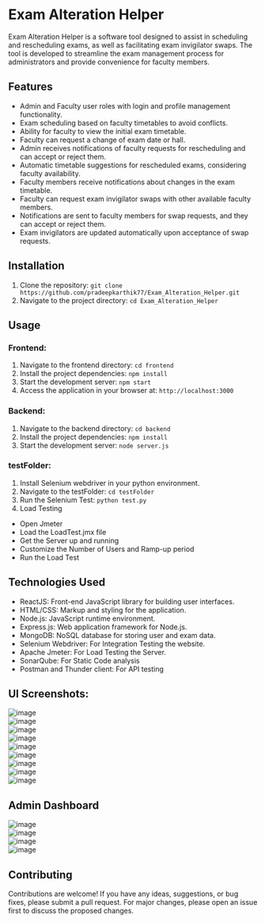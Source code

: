 # Exam Alteration Helper

Exam Alteration Helper is a software tool designed to assist in scheduling and rescheduling exams, as well as facilitating exam invigilator swaps. The tool is developed to streamline the exam management process for administrators and provide convenience for faculty members.

## Features

- Admin and Faculty user roles with login and profile management functionality.
- Exam scheduling based on faculty timetables to avoid conflicts.
- Ability for faculty to view the initial exam timetable.
- Faculty can request a change of exam date or hall.
- Admin receives notifications of faculty requests for rescheduling and can accept or reject them.
- Automatic timetable suggestions for rescheduled exams, considering faculty availability.
- Faculty members receive notifications about changes in the exam timetable.
- Faculty can request exam invigilator swaps with other available faculty members.
- Notifications are sent to faculty members for swap requests, and they can accept or reject them.
- Exam invigilators are updated automatically upon acceptance of swap requests.

## Installation

1. Clone the repository: `git clone https://github.com/pradeepkarthik77/Exam_Alteration_Helper.git`
2. Navigate to the project directory: `cd Exam_Alteration_Helper`

## Usage
### Frontend:
1. Navigate to the frontend directory: `cd frontend`
2. Install the project dependencies: `npm install`
3. Start the development server: `npm start`
4. Access the application in your browser at: `http://localhost:3000`

### Backend:
1. Navigate to the backend directory: `cd backend`
2. Install the project dependencies: `npm install`
3. Start the development server: `node server.js`

### testFolder:
1. Install Selenium webdriver in your python environment.
2. Navigate to the testFolder: `cd testFolder`
3. Run the Selenium Test: `python test.py`
4. Load Testing
* Open Jmeter
* Load the LoadTest.jmx file
* Get the Server up and running
* Customize the Number of Users and Ramp-up period
* Run the Load Test

## Technologies Used

- ReactJS: Front-end JavaScript library for building user interfaces.
- HTML/CSS: Markup and styling for the application.
- Node.js: JavaScript runtime environment.
- Express.js: Web application framework for Node.js.
- MongoDB: NoSQL database for storing user and exam data.
- Selenium Webdriver: For Integration Testing the website.
- Apache Jmeter: For Load Testing the Server.
- SonarQube: For Static Code analysis
- Postman and Thunder client: For API testing

## UI Screenshots:

![image](https://github.com/pradeepkarthik77/Exam_Alteration_Helper/assets/77573751/fb322308-e6c5-4c51-9a68-9ad4ec8550af)
<br/>
![image](https://github.com/pradeepkarthik77/Exam_Alteration_Helper/assets/77573751/0c7510f7-924a-4ceb-ae66-e9506456c70a)
<br/>
![image](https://github.com/pradeepkarthik77/Exam_Alteration_Helper/assets/77573751/06dcab97-aa70-41eb-904e-19a28d49dbfe)
<br/>
![image](https://github.com/pradeepkarthik77/Exam_Alteration_Helper/assets/77573751/c94ba865-01bf-4e40-8dd9-59f516118a0a)
<br/>
![image](https://github.com/pradeepkarthik77/Exam_Alteration_Helper/assets/77573751/3bdb0385-2d71-4c92-b8a3-b1e7d88d95a4)
<br/>
![image](https://github.com/pradeepkarthik77/Exam_Alteration_Helper/assets/77573751/e57a15f7-2ca6-4713-9d9f-34a49c06ff38)
<br/>
![image](https://github.com/pradeepkarthik77/Exam_Alteration_Helper/assets/77573751/c9f5ddc6-6a41-4704-98c8-67d0e441bab0)
<br/>
![image](https://github.com/pradeepkarthik77/Exam_Alteration_Helper/assets/77573751/f700ed56-d20e-4f89-bc15-9833754d4b6c)
<br/>
![image](https://github.com/pradeepkarthik77/Exam_Alteration_Helper/assets/77573751/0cb8cfcb-e5bd-44b3-b0bf-0530c8265a28)
<br/>
## Admin Dashboard
![image](https://github.com/pradeepkarthik77/Exam_Alteration_Helper/assets/77573751/0352f62e-f192-41d4-9af8-f097bb3dc3ad)
<br/>
![image](https://github.com/pradeepkarthik77/Exam_Alteration_Helper/assets/77573751/6795da80-8e6a-4ab0-8930-8b489b8ddfb4)
<br/>
![image](https://github.com/pradeepkarthik77/Exam_Alteration_Helper/assets/77573751/0231ef52-2569-4d51-8a85-edea39b22036)
<br/>
![image](https://github.com/pradeepkarthik77/Exam_Alteration_Helper/assets/77573751/4fc75857-936f-4e90-a43b-10fe501a57a7)
<br/>



## Contributing

Contributions are welcome! If you have any ideas, suggestions, or bug fixes, please submit a pull request. For major changes, please open an issue first to discuss the proposed changes.
